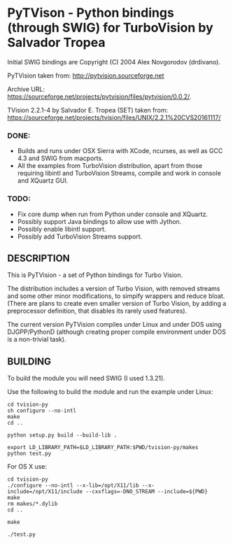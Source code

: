 # PyTVison - Python bindings (through SWIG) for TurboVision by Salvador Tropea

Initial SWIG bindings are Copyright (C) 2004 Alex Novgorodov (drdivano).

PyTVision taken from: http://pytvision.sourceforge.net

Archive URL: https://sourceforge.net/projects/pytvision/files/pytvision/0.0.2/.

TVision 2.2.1-4 by Salvador E. Tropea (SET) taken from: https://sourceforge.net/projects/tvision/files/UNIX/2.2.1%20CVS20161117/

### DONE:
* Builds and runs under OSX Sierra with XCode, ncurses, as well as GCC 4.3 and SWIG from macports.
* All the examples from TurboVision distribution, apart from those requiring libintl and TurboVision Streams, compile and work in console and XQuartz GUI.

### TODO:
* Fix core dump when run from Python under console and XQuartz.
* Possibly support Java bindings to allow use with Jython.
* Possibly enable libintl support.
* Possibly add TurboVision Streams support.

## DESCRIPTION

This is PyTVision - a set of Python bindings for Turbo Vision.

The distribution includes a version of Turbo Vision, with removed streams and
some other minor modifications, to simpify wrappers and reduce bloat. (There
are plans to create even smaller version of Turbo Vision, by adding a
preprocessor definition, that disables its rarely used features).

The current version PyTVision compiles under Linux and under DOS using
DJGPP/PythonD (although creating proper compile environment under DOS
is a non-trivial task).


## BUILDING

To build the module you will need SWIG (I used 1.3.21).

Use the following to build the module and run the example under Linux:
```
cd tvision-py
sh configure --no-intl
make
cd ..

python setup.py build --build-lib .

export LD_LIBRARY_PATH=$LD_LIBRARY_PATH:$PWD/tvision-py/makes
python test.py
```
For OS X use:
```
cd tvision-py
./configure --no-intl --x-lib=/opt/X11/lib --x-include=/opt/X11/include --cxxflags=-DNO_STREAM --include=${PWD}
make
rm makes/*.dylib
cd ..

make

./test.py
```

